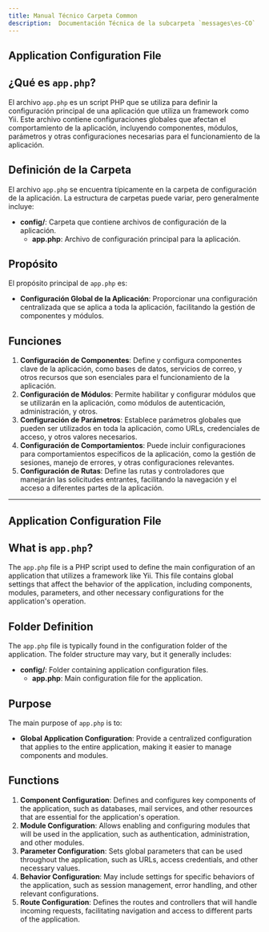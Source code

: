 ```yaml
---
title: Manual Técnico Carpeta Common
description:  Documentación Técnica de la subcarpeta `messages\es-CO`
---
```


## Application Configuration File

## ¿Qué es `app.php`?

El archivo `app.php` es un script PHP que se utiliza para definir la configuración principal de una aplicación que utiliza un framework como Yii. Este archivo contiene configuraciones globales que afectan el comportamiento de la aplicación, incluyendo componentes, módulos, parámetros y otras configuraciones necesarias para el funcionamiento de la aplicación.

## Definición de la Carpeta

El archivo `app.php` se encuentra típicamente en la carpeta de configuración de la aplicación. La estructura de carpetas puede variar, pero generalmente incluye:

- **config/**: Carpeta que contiene archivos de configuración de la aplicación.
  - **app.php**: Archivo de configuración principal para la aplicación.

## Propósito

El propósito principal de `app.php` es:

- **Configuración Global de la Aplicación**: Proporcionar una configuración centralizada que se aplica a toda la aplicación, facilitando la gestión de componentes y módulos.

## Funciones

1. **Configuración de Componentes**: Define y configura componentes clave de la aplicación, como bases de datos, servicios de correo, y otros recursos que son esenciales para el funcionamiento de la aplicación.
2. **Configuración de Módulos**: Permite habilitar y configurar módulos que se utilizarán en la aplicación, como módulos de autenticación, administración, y otros.
3. **Configuración de Parámetros**: Establece parámetros globales que pueden ser utilizados en toda la aplicación, como URLs, credenciales de acceso, y otros valores necesarios.
4. **Configuración de Comportamientos**: Puede incluir configuraciones para comportamientos específicos de la aplicación, como la gestión de sesiones, manejo de errores, y otras configuraciones relevantes.
5. **Configuración de Rutas**: Define las rutas y controladores que manejarán las solicitudes entrantes, facilitando la navegación y el acceso a diferentes partes de la aplicación.

---

## Application Configuration File

## What is `app.php`?

The `app.php` file is a PHP script used to define the main configuration of an application that utilizes a framework like Yii. This file contains global settings that affect the behavior of the application, including components, modules, parameters, and other necessary configurations for the application's operation.

## Folder Definition

The `app.php` file is typically found in the configuration folder of the application. The folder structure may vary, but it generally includes:

- **config/**: Folder containing application configuration files.
  - **app.php**: Main configuration file for the application.

## Purpose

The main purpose of `app.php` is to:

- **Global Application Configuration**: Provide a centralized configuration that applies to the entire application, making it easier to manage components and modules.

## Functions

1. **Component Configuration**: Defines and configures key components of the application, such as databases, mail services, and other resources that are essential for the application's operation.
2. **Module Configuration**: Allows enabling and configuring modules that will be used in the application, such as authentication, administration, and other modules.
3. **Parameter Configuration**: Sets global parameters that can be used throughout the application, such as URLs, access credentials, and other necessary values.
4. **Behavior Configuration**: May include settings for specific behaviors of the application, such as session management, error handling, and other relevant configurations.
5. **Route Configuration**: Defines the routes and controllers that will handle incoming requests, facilitating navigation and access to different parts of the application.